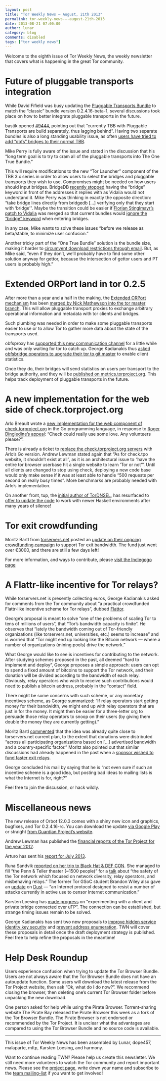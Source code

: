 ```yaml
---
layout: post
title: "Tor Weekly News — August, 21th 2013"
permalink: tor-weekly-news-—-august-21th-2013
date: 2013-08-21 07:00:00
author: lunar
category: blog
comments: disabled
tags: ["tor weekly news"]
---
```


Welcome to the eighth issue of Tor Weekly News, the weekly newsletter that covers what is happening in the great Tor community.

Future of pluggable transports integration
==========================================

While David Fifield was busy updating the [Pluggable Transports Bundle](https://www.torproject.org/docs/pluggable-transports.html.en) to match the “classic” bundle version 0.2.4.16-beta-1, several discussions took place on how to better integrate pluggable transports in the future.

bastik opened [\#9444](https://bugs.torproject.org/9444), pointing out that “currently TBB with Pluggable Transports are build separately, thus lagging behind”. Having two separate bundles is also a long standing usability issue, as often [users have tried to add “obfs” bridges to their normal TBB](https://bugs.torproject.org/9156).

Mike Perry is fully aware of the issue and stated in the discussion that his “long term goal is to try to cram all of the pluggable transports into The One True Bundle.”

This will require modifications to the new “Tor Launcher” component of the TBB 3.x series in order to allow users to select the bridges and pluggable transports they wish to use. Compromises might be needed on how users should input bridges. BridgeDB [recently stopped](https://gitweb.torproject.org/user/isis/bridgedb.git/commit/792cfd9) having the “bridge” keyword in front of the addresses it replies with as Vidalia would not understand it. Mike Perry was thinking in exactly the opposite direction: “take bridge lines directly from bridgedb […] verifying only that they start with ‘bridge’”. Maybe the transition could be easier if [Florian Stinglmayr’s patch to Vidalia](https://github.com/n0la/vidalia/tree/master-bug/6724) was merged so that current bundles would [ignore the “bridge” keyword](https://bugs.torproject.org/6724) when entering bridges.

In any case, Mike wants to solve these issues “before we release as beta/stable, to minimize user confusion.”

Another tricky part of the “One True Bundle” solution is the bundle size, making it harder to [circumvent download restrictions through email](https://www.torproject.org/projects/gettor.html). But, as Mike said, “even if they don’t, we’ll probably have to find some other solution anyway for gettor, because the intersection of gettor users and PT users is probably high.”

Extended ORPort land in tor 0.2.5
=================================

After more than a year and a half in the making, the [Extended ORPort mechanism](https://gitweb.torproject.org/torspec.git/blob/HEAD:/proposals/196-transport-control-ports.txt) has been [merged by Nick Mathewson into the tor master branch](https://gitweb.torproject.org/tor.git/commit/74262f15). This will allow pluggable transport proxies to exchange arbitrary operational information and metadata with tor clients and bridges.

Such plumbing was needed in order to make some pluggable transports easier to use or to allow Tor to gather more data about the state of the transports used.

obfsproxy has [supported this new communication channel](https://gitweb.torproject.org/pluggable-transports/obfsproxy.git/blob/HEAD:/obfsproxy/network/extended_orport.py) for a little while and was only waiting for tor to catch up. George Kadianakis thus [asked obfsbridge operators to upgrade their tor to git master](https://lists.torproject.org/pipermail/tor-relays/2013-August/002477.html) to enable client statistics.

Once they do, their bridges will send statistics on users per transport to the bridge authority, and they will be [published on metrics.torproject.org](https://metrics.torproject.org/users.html?graph=userstats-bridge-transport&transport=obfs3#userstats-bridge-transport). This helps track deployment of pluggable transports in the future.

A new implementation for the web side of check.torproject.org
=============================================================

Arlo Breault wrote a [new implementation for the web component of check.torproject.org](https://github.com/arlolra/check/) in the Go programming language, in response to [Roger Dingledine’s appeal](https://lists.torproject.org/pipermail/tor-talk/2013-August/029306.html): “Check could really use some love. Any volunteers please?”.

There is already a ticket to [replace the check.torproject.org servers](https://bugs.torproject.org/9529) with Arlo’s Go version. Andrew Lewman stated again that “As for check.tpo website, it shouldn’t exist at all”, as it is an architectural issue to “have the entire tor browser userbase hit a single website to learn ’Tor or not’”. Until all clients are changed to stop using check, deploying a new code base would only make sense if it was at least able to handle “500 requests per second on really busy times”. More benchmarks are probably needed with Arlo’s implementation.

On another front, tup, the [initial author of TorDNSEL](https://gitweb.torproject.org/tordnsel.git/commit/99d490), has resurfaced to [offer to update the code](https://bugs.torproject.org/9204#comment:14) to work with newer Haskell environments after many years of silence!

Tor exit crowdfunding
=====================

Moritz Bartl from [torservers.net](https://www.torservers.net/) posted an [update on their ongoing crowdfunding campaign](https://lists.torproject.org/pipermail/tor-talk/2013-August/029431.html) to support Tor exit bandwidth. The fund just went over €3000, and there are still a few days left!

For more information, and ways to contribute, please [visit the Indiegogo page](http://www.indiegogo.com/projects/tor-anti-censorship-and-anonymity-infrastructure/)

A Flattr-like incentive for Tor relays?
=======================================

While torservers.net is presently collecting euros, George Kadianakis asked for comments from the Tor community about “a practical crowdfunded Flattr-like incentive scheme for Tor relays”, dubbed [Flattor](https://lists.torproject.org/pipermail/tor-talk/2013-August/029419.html).

George’s proposal is meant to solve “one of the problems of scaling Tor to tens of millions of users”, that “Tor’s bandwidth capacity is finite”. He observes that “lately the bandwidth coming out of Tor-friendly organizations (like torservers.net, universities, etc.) seems to increase” and is worried that “Tor might end up looking like the Bitcoin network — where a number of organizations (mining pools) drive the network.”

What George would like to see is incentives for contributing to the network. After studying schemes proposed in the past, all deemed “hard to implement and deploy”, George proposes a simple approach: users can opt to spend a fixed amount of bitcoins to support the Tor network, and their donation will be divided according to the bandwidth of each relay. Obviously, relay operators who wish to receive such contributions would need to publish a bitcoin address, probably in the “contact” field.

There might be some concerns with such scheme, or any monetary incentives scheme, as George summarized: “If relay operators start getting money for their bandwidth, we might end up with relay operators that are just in for the money. It might then be easier for a three-letter org to persuade those relay operators to snoop on their users (by giving them double the money they are currently getting).”

Moritz Bartl [commented](https://lists.torproject.org/pipermail/tor-talk/2013-August/029421.html) that the idea was already quite close to torservers.net current plan, to the extent that donations were distributed “across all participating organizations based on […] advertised bandwidth and a country-specific factor.” Moritz also pointed out that similar discussions had already happened in the past when a [sponsor wished to fund faster exit relays](https://blog.torproject.org/blog/turning-funding-more-exit-relays).

George concluded his mail by saying that he is “not even sure if such an incentive scheme is a good idea, but posting bad ideas to mailing lists is what the Internet is for, right?”

Feel free to join the discussion, or hack wildly.

Miscellaneous news
==================

The new release of Orbot 12.0.3 comes with a shiny new icon and graphics, bugfixes, and Tor 0.2.4.16-rc. You can download the update [via Google Play](https://play.google.com/store/apps/details?id=org.torproject.android) or straight [from Guardian Project’s website](https://guardianproject.info/releases/orbot-latest.apk).

Andrew Lewman has published the [financial reports of the Tor Project for the year 2012](https://blog.torproject.org/blog/transparency-openness-and-our-2012-financial-docs).

Arturo has sent his [report for July 2013](https://lists.torproject.org/pipermail/tor-reports/2013-August/000313.html).

Runa Sandvik [reported on her trip to Black Hat & DEF CON](https://lists.torproject.org/pipermail/tor-reports/2013-August/000312.html). She managed to fill “the Penn & Teller theater (\~1500 people)” for a [talk](https://www.defcon.org/html/defcon-21/dc-21-speakers.html#Sandvik) about “the safety of the Tor network which focused on network diversity, relay operators, and misbehaving relays.” The former Tor GSoC student Brandon Wiley also gave an [update](https://www.defcon.org/html/defcon-21/dc-21-speakers.html#Wiley) on [Dust](https://github.com/blanu/Dust/) — “an Internet protocol designed to resist a number of attacks currently in active use to censor Internet communication.”

Karsten Loesing has [made progress](https://trac.torproject.org/projects/tor/ticket/9166#comment:23) on “experimenting with a client and private bridge connected over uTP”. The connection can be established, but strange timing issues remain to be solved.

George Kadianakis has sent two new proposals to [improve hidden service identity key security](https://lists.torproject.org/pipermail/tor-dev/2013-August/005279.html) and [prevent address enumeration](https://lists.torproject.org/pipermail/tor-dev/2013-August/005280.html). TWN will cover these proposals in detail once the draft deployment strategy is published. Feel free to help refine the proposals in the meantime!

Help Desk Roundup
=================

Users experience confusion when trying to update the Tor Browser Bundle. Users are not always aware that the Tor Browser Bundle does not have an autoupdate function. Some users will download the latest release from the Tor Project website, then ask “Ok, what do I do now?”. We recommend closing the browser, then deleting one’s current Tor Browser folder before unpacking the new download.

One person asked for help while using the Pirate Browser. Torrent-sharing website The Pirate Bay released the Pirate Browser this week as a fork of the Tor Browser Bundle. The Pirate Browser is not endorsed or recommended by the Tor Project. It is unclear what the advantages are compared to using the Tor Browser Bundle and no source code is available.

* * * * *

This issue of Tor Weekly News has been assembled by Lunar, dope457, malaparte, mttp, Karsten Loesing, and harmony.

Want to continue reading TWN? Please help us create this newsletter. We still need more volunteers to watch the Tor community and report important news. Please see the [project page](https://trac.torproject.org/projects/tor/wiki/TorWeeklyNews), write down your name and subscribe to the [team mailing-list](https://lists.torproject.org/cgi-bin/mailman/listinfo/news-team) if you want to get involved!
